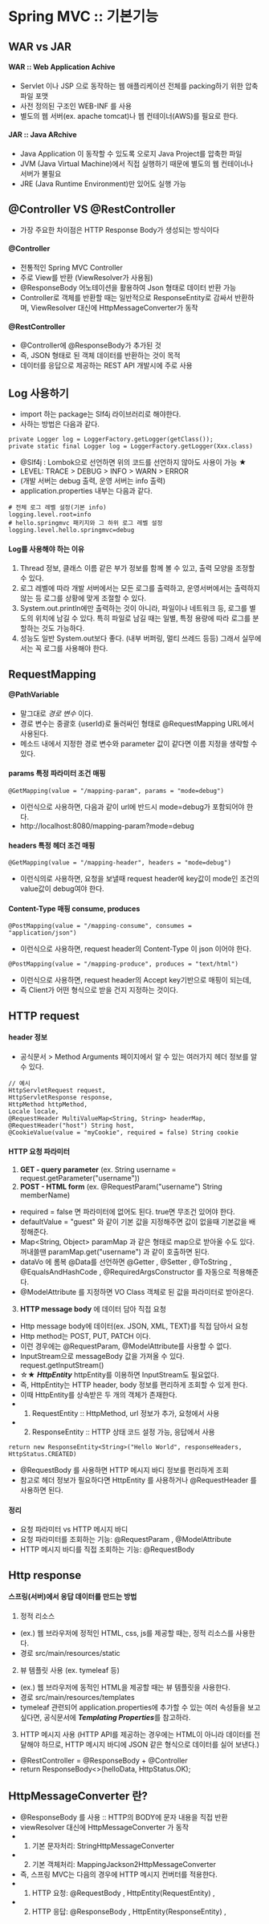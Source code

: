 # Spring MVC :: 기본기능

## WAR vs JAR
#### WAR :: Web Application Achive
- Servlet 이나 JSP 으로 동작하는 웹 애플리케이션 전체를 packing하기 위한 압축파일 포맷
- 사전 정의된 구조인 WEB-INF 를 사용
- 별도의 웹 서버(ex. apache tomcat)나 웹 컨테이너(AWS)를 필요로 한다.
#### JAR :: Java ARchive
- Java Application 이 동작할 수 있도록 오로지 Java Project를 압축한 파일
- JVM (Java Virtual Machine)에서 직접 실행하기 때문에 별도의 웹 컨테이너나 서버가 불필요
- JRE (Java Runtime Environment)만 있어도 실행 가능

## @Controller VS @RestController
- 가장 주요한 차이점은 HTTP Response Body가 생성되는 방식이다
#### @Controller
- 전통적인 Spring MVC Controller
- 주로 View를 반환 (ViewResolver가 사용됨)
- @ResponseBody 어노테이션을 활용하여 Json 형태로 데이터 반환 가능
- Controller로 객체를 반환할 때는 일반적으로 ResponseEntity로 감싸서 반환하며, ViewResolver 대신에 HttpMessageConverter가 동작
#### @RestController
- @Controller에 @ResponseBody가 추가된 것
- 즉, JSON 형태로 된 객체 데이터를 반환하는 것이 목적
- 데이터를 응답으로 제공하는 REST API 개발시에 주로 사용

## Log 사용하기
- import 하는 package는 Slf4j 라이브러리로 해야한다.
- 사하는 방법은 다음과 같다.
```
private Logger log = LoggerFactory.getLogger(getClass());
private static final Logger log = LoggerFactory.getLogger(Xxx.class)
```
- @Slf4j : Lombok으로 선언하면 위의 코드를 선언하지 않아도 사용이 가능 ★
- LEVEL: TRACE > DEBUG > INFO > WARN > ERROR
- (개발 서버는 debug 출력, 운영 서버는 info 출력)
- application.properties 내부는 다음과 같다.
```
# 전체 로그 레벨 설정(기본 info)
logging.level.root=info
# hello.springmvc 패키지와 그 하위 로그 레벨 설정
logging.level.hello.springmvc=debug
```
#### Log를 사용해야 하는 이유
1. Thread 정보, 클래스 이름 같은 부가 정보를 함께 볼 수 있고, 출력 모양을 조정할 수 있다.
2. 로그 레벨에 따라 개발 서버에서는 모든 로그를 출력하고, 운영서버에서는 출력하지 않는 등 로그를 상황에 맞게 조절할 수 있다.
3. System.out.println에만 출력하는 것이 아니라, 파일이나 네트워크 등, 로그를 별도의 위치에 남길 수 있다. 특히 파일로 남길 때는 일별, 특정 용량에 따라 로그를 분할하는 것도 가능하다.
4. 성능도 일반 System.out보다 좋다. (내부 버퍼링, 멀티 쓰레드 등등) 그래서 실무에서는 꼭 로그를 사용해야 한다.

## RequestMapping
#### @PathVariable
- 말그대로 *경로 변수* 이다.
- 경로 변수는 중괄호 {userId}로 둘러싸인 형태로 @RequestMapping URL에서 사용된다.
- 메소드 내에서 지정한 경로 변수와 parameter 값이 같다면 이름 지정을 생략할 수 있다.
#### params 특정 파라미터 조건 매핑
```
@GetMapping(value = "/mapping-param", params = "mode=debug")
```
- 이런식으로 사용하면, 다음과 같이 url에 반드시 mode=debug가 포함되어야 한다.
- http://localhost:8080/mapping-param?mode=debug
#### headers 특정 헤더 조건 매핑
```
@GetMapping(value = "/mapping-header", headers = "mode=debug")
```
- 이런식의로 사용하면, 요청을 보낼때 request header에 key값이 mode인 조건의 value값이 debug여야 한다.
#### Content-Type 매핑 consume, produces
```
@PostMapping(value = "/mapping-consume", consumes = "application/json")
```
- 이런식으로 사용하면, request header의 Content-Type 이 json 이어야 한다.
```
@PostMapping(value = "/mapping-produce", produces = "text/html")
```
- 이런식으로 사용하면, request header의 Accept key기반으로 매핑이 되는데,
- 즉 Client가 어떤 형식으로 받을 건지 지정하는 것이다.

## HTTP request
#### header 정보
- 공식문서 >  Method Arguments 페이지에서 알 수 있는 여러가지 헤더 정보를 알 수 있다.
```
// 예시
HttpServletRequest request,
HttpServletResponse response,
HttpMethod httpMethod,
Locale locale,
@RequestHeader MultiValueMap<String, String> headerMap,
@RequestHeader("host") String host,
@CookieValue(value = "myCookie", required = false) String cookie
```
#### HTTP 요청 파라미터
1. **GET - query parameter** (ex. String username = request.getParameter("username"))
2. **POST - HTML form** (ex. @RequestParam("username") String memberName)
  - required = false 면 파라미터에 없어도 된다. true면 무조건 있어야 한다.
  - defaultValue = "guest" 와 같이 기본 값을 지정해주면 값이 없을때 기본값을 배정해준다.
  - Map<String, Object> paramMap 과 같은 형태로 map으로 받아올 수도 있다. 꺼내쓸땐 paramMap.get("username") 과 같이 호출하면 된다.
  - dataVo 에 롬복 @Data를 선언하면 @Getter , @Setter , @ToString , @EqualsAndHashCode , @RequiredArgsConstructor 를 자동으로 적용해준다.
  - @ModelAttribute 를 지정하면 VO Class 객체로 된 값을 파라미터로 받아온다.
3. **HTTP message body** 에 데이터 담아 직접 요청
  - Http message body에 데이터(ex. JSON, XML, TEXT)를 직접 담아서 요청
  - Http method는 POST, PUT, PATCH 이다.
  - 이런 경우에는 @RequestParam, @ModelAttribute를 사용할 수 없다.
  - InputStream으로 messageBody 값을 가져올 수 있다. request.getInputStream()
  - ☆★ ***HttpEntity***<String> httpEntity를 이용하면 InputStream도 필요없다.
  - 즉, HttpEntity는 HTTP header, body 정보를 편리하게 조회할 수 있게 한다.
  - 이때 HttpEntity를 상속받은 두 개의 객체가 존재한다.
  - 1) RequestEntity :: HttpMethod, url 정보가 추가, 요청에서 사용
  - 2) ResponseEntity :: HTTP 상태 코드 설정 가능, 응답에서 사용
```
return new ResponseEntity<String>("Hello World", responseHeaders, HttpStatus.CREATED)
```
  - @RequestBody 를 사용하면 HTTP 메시지 바디 정보를 편리하게 조회
  -  참고로 헤더 정보가 필요하다면 HttpEntity 를 사용하거나 @RequestHeader 를 사용하면 된다.
#### 정리
- 요청 파라미터 vs HTTP 메시지 바디
- 요청 파라미터를 조회하는 기능: @RequestParam , @ModelAttribute
- HTTP 메시지 바디를 직접 조회하는 기능: @RequestBody

## Http response
#### 스프링(서버)에서 응답 데이터를 만드는 방법
1. 정적 리소스 
 - (ex.) 웹 브라우저에 정적인 HTML, css, js를 제공할 때는, 정적 리소스를 사용한다.
 - 경로 src/main/resources/static
2. 뷰 템플릿 사용 (ex. tymeleaf 등)
 - (ex.) 웹 브라우저에 동적인 HTML을 제공할 때는 뷰 템플릿을 사용한다.
 - 경로 src/main/resources/templates
 - tymeleaf 관련되어 application.properties에 추가할 수 있는 여러 속성들을 보고 싶다면, 공식문서에 ***Templating Properties***를 참고하라.
3. HTTP 메시지 사용 (HTTP API를 제공하는 경우에는 HTML이 아니라 데이터를 전달해야 하므로, HTTP 메시지 바디에 JSON 같은 형식으로 데이터를 실어 보낸다.)
 - @RestController = @ResponseBody + @Controller
 - return ResponseBody<>(helloData, HttpStatus.OK);

## HttpMessageConverter 란?
- @ResponseBody 를 사용 :: HTTP의 BODY에 문자 내용을 직접 반환
- viewResolver 대신에 HttpMessageConverter 가 동작
- 1. 기본 문자처리: StringHttpMessageConverter
- 2. 기본 객체처리: MappingJackson2HttpMessageConverter
- 즉, 스프링 MVC는 다음의 경우에 HTTP 메시지 컨버터를 적용한다.
- 1. HTTP 요청: @RequestBody , HttpEntity(RequestEntity) ,
- 2. HTTP 응답: @ResponseBody , HttpEntity(ResponseEntity) , 
